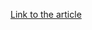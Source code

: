 [Link to the article](https://www.sentinelone.com/blog/mallox-resurrected-ransomware-attacks-exploiting-ms-sql-continue-to-burden-enterprises/)
